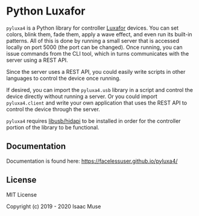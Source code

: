 # Python Luxafor

`pyluxa4` is a Python library for controller [Luxafor](https://luxafor.com/) devices. You can set colors, blink them,
fade them, apply a wave effect, and even run its built-in patterns. All of this is done by running a small server that
is accessed locally on port 5000 (the port can be changed). Once running, you can issue commands from the CLI tool,
which in turns communicates with the server using a REST API.

Since the server uses a REST API, you could easily write scripts in other languages to control the device once running.

If desired, you can import the `pyluxa4.usb` library in a script and control the device directly without running a
server. Or you could import `pyluxa4.client` and write your own application that uses the REST API to control the device
through the server.

`pyluxa4` requires [libusb/hidapi](https://github.com/libusb/hidapi) to be installed in order for the controller portion
of the library to be functional.

## Documentation

Documentation is found here: https://facelessuser.github.io/pyluxa4/

## License

MIT License

Copyright (c) 2019 - 2020 Isaac Muse
